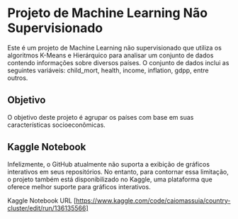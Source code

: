 # Projeto de Machine Learning Não Supervisionado
Este é um projeto de Machine Learning não supervisionado que utiliza os algoritmos K-Means e Hierárquico 
para analisar um conjunto de dados contendo informações sobre diversos países. 
O conjunto de dados inclui as seguintes variáveis: child_mort, health, income, inflation, gdpp, entre outros.
## Objetivo
O objetivo deste projeto é agrupar os países com base em suas características socioeconômicas.

## Kaggle Notebook
Infelizmente, o GitHub atualmente não suporta a exibição de gráficos interativos em seus repositórios. No entanto, para contornar essa limitação, 
o projeto também está disponibilizado no Kaggle, uma plataforma que oferece melhor suporte para gráficos interativos.

Kaggle Notebook URL [https://www.kaggle.com/code/caiomassuia/country-cluster/edit/run/136135566]